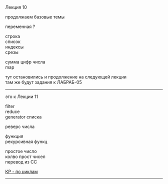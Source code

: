 Лекция 10  

продолжаем базовые темы  

переменная ?  

строка  
список  
индексы  
срезы  

сумма цифр числа  
map  

тут остановились и продолжение на следующей лекции  
там же будут задания к ЛАБРАБ-05  

---  

это к Лекции 11  

filter  
reduce  
generator списка  

реверс числа  

функция  
рекурсивная функц  

простое число  
колво прост чисел  
перевод из СС  

[КР - по циклам](https://stepik.org/lesson/413506/step/1?unit=402997)  

---  
